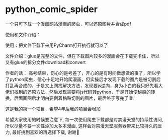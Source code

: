 # python_comic_spider
一个只可下载一个漫画网站漫画的爬虫，可以还原图片并合成pdf

使用和文件介绍：

  使用：把文件下载下来用PyCharm打开执行就可以了
  
  文件介绍：glue是完整的文件，但在下载图片较多的漫画会在下载完卡住，所以又有glue的拆分文件download和convert
  
作者的话：
  高考结束，伤心的是考差了，开心的是有时间做想做的事了，所以学了python爬虫，信心十足地开始爬漫画，但实操后才发现下载的图片是被切割后打乱再合成的，于是又上网找解决方法，发现要js逆向，身为小白的我只好先看大佬们找到的还原方法，然后发现需要将js代码转python，于是开始便秘般的转换，后面画图后才明白要倒着黏贴切割的图片，最后终于写完了!!!!
  
  这是我的第一个项目，希望4年后我的项目会增加
  
  希望大家使用的时候要注意下, 每一次使用爬虫下载都是对禁漫天堂的持续性访问, 所以尽量不要一次性添加太多本漫画, 这样会对禁漫天堂服务器带来比较持久的压力, 最好挑到喜欢的再选择下载, 谢谢🤞
